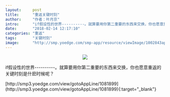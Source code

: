 ```yaml
---
layout:     post
title:      "重返关键时刻"
author:     "作者：叶月京"
intro:      "if假设性的世界----------。就算要用你第二重要的东西来交换，你也愿意重返的关键时刻是什麽时候呢？"
date:       "2018-02-14 12:17:10"
categories: "重返"
tags:       "关键时刻"
image:      "http://smp.yoedge.com/smp-app/resource/viewImage/1002843appline.png"
---
```

<div style="text-align: center">
<p><img src="http://smp.yoedge.com/smp-app/resource/viewImage/1002843appline.png"/></p>
</div>
<p class="post-meta">
<span>if假设性的世界----------。就算要用你第二重要的东西来交换，你也愿意重返的关键时刻是什麽时候呢？</span>
</p>
[http://smp3.yoedge.com/view/gotoAppLine/1081899](http://smp3.yoedge.com/view/gotoAppLine/1081899){:target="_blank"}


